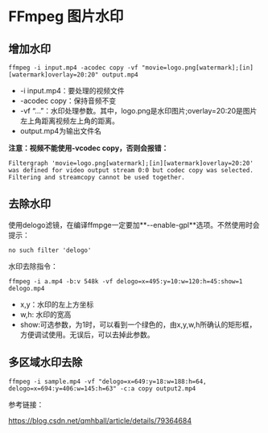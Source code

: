 

# FFmpeg 图片水印

## 增加水印

```
ffmpeg -i input.mp4 -acodec copy -vf "movie=logo.png[watermark];[in][watermark]overlay=20:20" output.mp4
```

- -i input.mp4：要处理的视频文件
- -acodec copy：保持音频不变
- -vf “…”：水印处理参数。其中，logo.png是水印图片;overlay=20:20是图片左上角距离视频左上角的距离。
- output.mp4为输出文件名



**注意：视频不能使用-vcodec copy，否则会报错：**

```
Filtergraph 'movie=logo.png[watermark];[in][watermark]overlay=20:20' was defined for video output stream 0:0 but codec copy was selected.
Filtering and streamcopy cannot be used together.
```



## 去除水印

使用delogo滤镜，在编译ffmpge一定要加**--enable-gpl**选项。不然使用时会提示：

```
no such filter 'delogo'
```

水印去除指令：

```
ffmpeg -i a.mp4 -b:v 548k -vf delogo=x=495:y=10:w=120:h=45:show=1 delogo.mp4
```

- x,y：水印的左上方坐标
- w,h: 水印的宽高
- show:可选参数，为1时，可以看到一个绿色的，由x,y,w,h所确认的矩形框，方便调试使用。无误后，可以去掉此参数。



## 多区域水印去除

```
ffmpeg -i sample.mp4 -vf "delogo=x=649:y=18:w=188:h=64, delogo=x=694:y=406:w=145:h=63" -c:a copy output2.mp4
```

参考链接：

https://blog.csdn.net/qmhball/article/details/79364684






